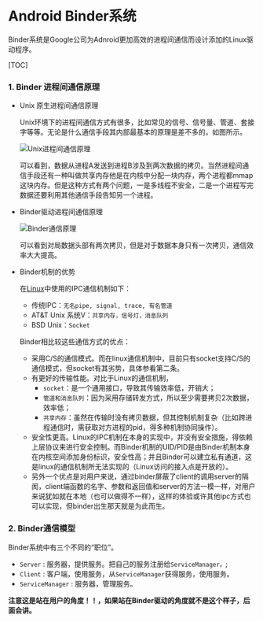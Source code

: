 # Android Binder系统

Binder系统是Google公司为Adnroid更加高效的进程间通信而设计添加的Linux驱动程序。

[TOC]

### 1. Binder 进程间通信原理

- Unix 原生进程间通信原理

  Unix环境下的进程间通信方式有很多，比如常见的信号、信号量、管道、套接字等等。无论是什么通信手段其内部最基本的原理是差不多的，如图所示。

  ![Unix进程间通信原理](G:\work\android\android_base\binder\Unix进程间通信原理.jpg)

  可以看到，数据从进程A发送到进程B涉及到两次数据的拷贝。当然进程间通信手段还有一种叫做共享内存他是在内核中分配一块内存，两个进程都mmap这块内存。但是这种方式有两个问题，一是多线程不安全，二是一个进程写完数据还要利用其他通信手段告知另一个进程。


- Binder驱动进程间通信原理

  ![Binder通信原理](G:\work\android\android_base\binder\Binder通信原理.jpg)

  可以看到对局数据头部有两次拷贝，但是对于数据本身只有一次拷贝，通信效率大大提高。


- Binder机制的优势

  在[Linux](http://lib.csdn.net/base/linux)中使用的IPC通信机制如下：

  - 传统IPC：`无名pipe, signal, trace, 有名管道`
  - AT&T Unix 系统V：`共享内存，信号灯，消息队列`
  - BSD Unix：`Socket`

  Binder相比较这些通信方式的优点：

  - 采用C/S的通信模式。而在linux通信机制中，目前只有socket支持C/S的通信模式，但socket有其劣势，具体参看第二条。
  - 有更好的传输性能。对比于Linux的通信机制，
    - `socket`：是一个通用接口，导致其传输效率低，开销大；
    - `管道和消息队列`：因为采用存储转发方式，所以至少需要拷贝2次数据，效率低；
    - `共享内存`：虽然在传输时没有拷贝数据，但其控制机制复杂（比如跨进程通信时，需获取对方进程的pid，得多种机制协同操作）。
  - 安全性更高。Linux的IPC机制在本身的实现中，并没有安全措施，得依赖上层协议来进行安全控制。而Binder机制的UID/PID是由Binder机制本身在内核空间添加身份标识，安全性高；并且Binder可以建立私有通道，这是linux的通信机制所无法实现的（Linux访问的接入点是开放的）。
  - 另外一个优点是对用户来说，通过binder屏蔽了client的调用server的隔阂，client端函数的名字、参数和返回值和server的方法一模一样，对用户来说犹如就在本地（也可以做得不一样），这样的体验或许其他ipc方式也可以实现，但binder出生那天就是为此而生。

### 2. Binder通信模型 

Binder系统中有三个不同的“职位”。

- `Server`  : 服务器，提供服务。把自己的服务注册给`ServiceManager。`;
- `Client` : 客户端，使用服务，从`ServiceManager`获得服务，使用服务。
- `ServiceManager` : 服务器，管理服务。

**注意这是站在用户的角度！！，如果站在Binder驱动的角度就不是这个样子，后面会讲。**







